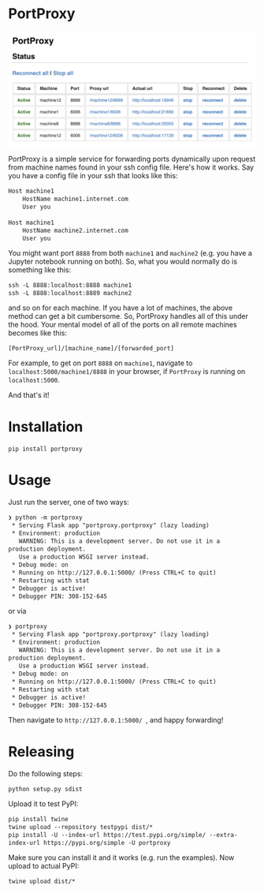 # PortProxy

![Example Image of PortProxy](/images/interface.png)


PortProxy is a simple service for forwarding ports dynamically 
upon request from machine names found in your ssh config file.
Here's how it works. Say you have a config file in your ssh
that looks like this:

```
Host machine1
    HostName machine1.internet.com
    User you

Host machine1
    HostName machine2.internet.com
    User you
```

You might want port `8888` from both `machine1` and `machine2` (e.g.
you have a Jupyter notebook running on both). So, what you would
normally do is something like this:

```
ssh -L 8888:localhost:8888 machine1
ssh -L 8888:localhost:8889 machine2
```

and so on for each machine. If you have a lot of machines, the above
method can get a bit cumbersome. So, PortProxy handles all of this
under the hood. Your mental model of all of the ports on all remote
machines becomes like this:

```
[PortProxy_url]/[machine_name]/[forwarded_port]
```

For example, to get on port `8888` on `machine1`, navigate to 
`localhost:5000/machine1/8888` in your browser, if `PortProxy` 
is running on `localhost:5000`.

And that's it!

# Installation

```
pip install portproxy
```

# Usage

Just run the server, one of two ways:

```
❯ python -m portproxy
 * Serving Flask app "portproxy.portproxy" (lazy loading)
 * Environment: production
   WARNING: This is a development server. Do not use it in a production deployment.
   Use a production WSGI server instead.
 * Debug mode: on
 * Running on http://127.0.0.1:5000/ (Press CTRL+C to quit)
 * Restarting with stat
 * Debugger is active!
 * Debugger PIN: 308-152-645
```

or via

```
❯ portproxy
 * Serving Flask app "portproxy.portproxy" (lazy loading)
 * Environment: production
   WARNING: This is a development server. Do not use it in a production deployment.
   Use a production WSGI server instead.
 * Debug mode: on
 * Running on http://127.0.0.1:5000/ (Press CTRL+C to quit)
 * Restarting with stat
 * Debugger is active!
 * Debugger PIN: 308-152-645
```

Then navigate to `http://127.0.0.1:5000/ `, and happy forwarding!

# Releasing

Do the following steps:

```
python setup.py sdist
```

Upload it to test PyPI:

```
pip install twine
twine upload --repository testpypi dist/*
pip install -U --index-url https://test.pypi.org/simple/ --extra-index-url https://pypi.org/simple -U portproxy
```

Make sure you can install it and it works (e.g. run the examples). Now upload
to actual PyPI:

```
twine upload dist/*
```
